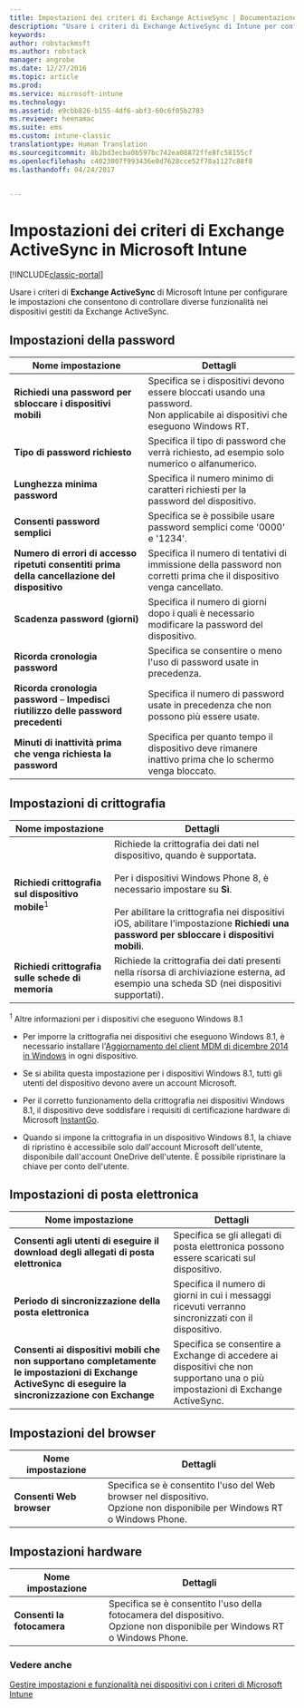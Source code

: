 ```yaml
---
title: Impostazioni dei criteri di Exchange ActiveSync | Documentazione Microsoft
description: "Usare i criteri di Exchange ActiveSync di Intune per configurare le impostazioni che consentono di controllare una gamma di funzionalità sui dispositivi gestiti da Exchange ActiveSync."
keywords: 
author: robstackmsft
ms.author: robstack
manager: angrobe
ms.date: 12/27/2016
ms.topic: article
ms.prod: 
ms.service: microsoft-intune
ms.technology: 
ms.assetid: e9cbb826-b155-4df6-abf3-60c6f05b2783
ms.reviewer: heenamac
ms.suite: ems
ms.custom: intune-classic
translationtype: Human Translation
ms.sourcegitcommit: 8b2bd3ecba0b597bc742ea08872ffe8fc58155cf
ms.openlocfilehash: c4023007f993436e0d7628cce52f78a1127c88f8
ms.lasthandoff: 04/24/2017


---
```


# <a name="exchange-activesync-policy-settings-in-microsoft-intune"></a>Impostazioni dei criteri di Exchange ActiveSync in Microsoft Intune

[!INCLUDE[classic-portal](../includes/classic-portal.md)]

Usare i criteri di **Exchange ActiveSync** di Microsoft Intune per configurare le impostazioni che consentono di controllare diverse funzionalità nei dispositivi gestiti da Exchange ActiveSync.


## <a name="password-settings"></a>Impostazioni della password

|Nome impostazione|Dettagli
|----------------|---|
|**Richiedi una password per sbloccare i dispositivi mobili**|Specifica se i dispositivi devono essere bloccati usando una password.<br>Non applicabile ai dispositivi che eseguono Windows RT.|
|**Tipo di password richiesto**|Specifica il tipo di password che verrà richiesto, ad esempio solo numerico o alfanumerico.|
|**Lunghezza minima password**|Specifica il numero minimo di caratteri richiesti per la password del dispositivo.|
|**Consenti password semplici**|Specifica se è possibile usare password semplici come '0000' e '1234'.|
|**Numero di errori di accesso ripetuti consentiti prima della cancellazione del dispositivo**|Specifica il numero di tentativi di immissione della password non corretti prima che il dispositivo venga cancellato.|
|**Scadenza password (giorni)**|Specifica il numero di giorni dopo i quali è necessario modificare la password del dispositivo.
|**Ricorda cronologia password**|Specifica se consentire o meno l'uso di password usate in precedenza.|
|**Ricorda cronologia password** – **Impedisci riutilizzo delle password precedenti**|Specifica il numero di password usate in precedenza che non possono più essere usate.|
|**Minuti di inattività prima che venga richiesta la password**|Specifica per quanto tempo il dispositivo deve rimanere inattivo prima che lo schermo venga bloccato.

## <a name="encryption-settings"></a>Impostazioni di crittografia

|Nome impostazione|Dettagli|
|----------------|---|
|**Richiedi crittografia sul dispositivo mobile**<sup>1</sup>|Richiede la crittografia dei dati nel dispositivo, quando è supportata.<br><br>Per i dispositivi Windows Phone 8, è necessario impostare su **Sì**.<br /><br />Per abilitare la crittografia nei dispositivi iOS, abilitare l'impostazione **Richiedi una password per sbloccare i dispositivi mobili**.|
|**Richiedi crittografia sulle schede di memoria**|Richiede la crittografia dei dati presenti nella risorsa di archiviazione esterna, ad esempio una scheda SD (nei dispositivi supportati).
<sup>1</sup> Altre informazioni per i dispositivi che eseguono Windows 8.1

-   Per imporre la crittografia nei dispositivi che eseguono Windows 8.1, è necessario installare l'[Aggiornamento del client MDM di dicembre 2014 in Windows](https://support.microsoft.com/kb/3013816) in ogni dispositivo.

-   Se si abilita questa impostazione per i dispositivi Windows 8.1, tutti gli utenti del dispositivo devono avere un account Microsoft.

-   Per il corretto funzionamento della crittografia nei dispositivi Windows 8.1, il dispositivo deve soddisfare i requisiti di certificazione hardware di Microsoft [InstantGo](http://blogs.windows.com/bloggingwindows/2014/06/19/instantgo-a-better-way-to-sleep/).

-   Quando si impone la crittografia in un dispositivo Windows 8.1, la chiave di ripristino è accessibile solo dall'account Microsoft dell'utente, disponibile dall'account OneDrive dell'utente. È possibile ripristinare la chiave per conto dell'utente.

## <a name="email-settings"></a>Impostazioni di posta elettronica

|Nome impostazione|Dettagli
|----------------|---|
|**Consenti agli utenti di eseguire il download degli allegati di posta elettronica**|Specifica se gli allegati di posta elettronica possono essere scaricati sul dispositivo.|
|**Periodo di sincronizzazione della posta elettronica**|Specifica il numero di giorni in cui i messaggi ricevuti verranno sincronizzati con il dispositivo.
|**Consenti ai dispositivi mobili che non supportano completamente le impostazioni di Exchange ActiveSync di eseguire la sincronizzazione con Exchange**|Specifica se consentire a Exchange di accedere ai dispositivi che non supportano una o più impostazioni di Exchange ActiveSync.

## <a name="browser-settings"></a>Impostazioni del browser

|Nome impostazione|Dettagli
|----------------|---|
|**Consenti Web browser**|Specifica se è consentito l'uso del Web browser nel dispositivo.<br>Opzione non disponibile per Windows RT o Windows Phone.

## <a name="hardware-settings"></a>Impostazioni hardware

|Nome impostazione|Dettagli
|----------------|---|
|**Consenti la fotocamera**|Specifica se è consentito l'uso della fotocamera del dispositivo.<br>Opzione non disponibile per Windows RT o Windows Phone.



### <a name="see-also"></a>Vedere anche
[Gestire impostazioni e funzionalità nei dispositivi con i criteri di Microsoft Intune](manage-settings-and-features-on-your-devices-with-microsoft-intune-policies.md)


